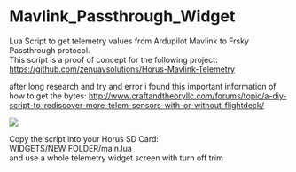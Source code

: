 # Mavlink_Passthrough_Widget
Lua Script to get telemetry values from Ardupilot Mavlink to Frsky Passthrough protocol.<br>
This script is a proof of concept for the following project:<br>
https://github.com/zenuavsolutions/Horus-Mavlink-Telemetry


after long research and try and error i found this important information of how to get the bytes:
http://www.craftandtheoryllc.com/forums/topic/a-diy-script-to-rediscover-more-telem-sensors-with-or-without-flightdeck/


<img src="https://github.com/zendrones/Mavlink_Passthrough_Widget/blob/master/IMG_9206.jpg">

Copy the script into your Horus SD Card:<br />
WIDGETS/NEW FOLDER/main.lua<br />
and use a whole telemetry widget screen with turn off trim
